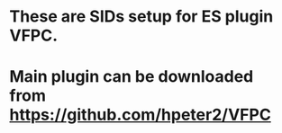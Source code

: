 # These are SIDs setup for ES plugin VFPC.
# Main plugin can be downloaded from https://github.com/hpeter2/VFPC
